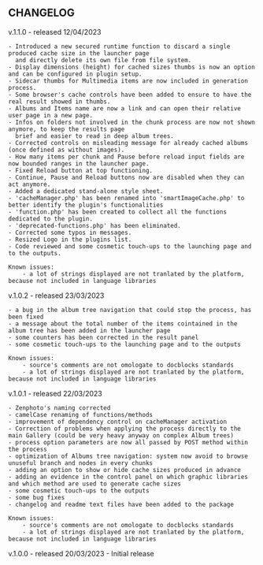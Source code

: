 CHANGELOG
--------------------------

v.1.1.0 - released 12/04/2023

	- Introduced a new secured runtime function to discard a single produced cache size in the launcher page
	  and directly delete its own file from file system.
	- Display dimensions (height) for cached sizes thumbs is now an option and can be configured in plugin setup.
	- Sidecar thumbs for Multimedia items are now included in generation process.
	- Some browser's cache controls have been added to ensure to have the real result showed in thumbs.
	- Albums and Items name are now a link and can open their relative user page in a new page.
	- Infos on folders not involved in the chunk process are now not shown anymore, to keep the results page
	  brief and easier to read in deep album trees.
	- Corrected controls on misleading message for already cached albums (once defined as without images).
	- How many items per chunk and Pause before reload input fields are now bounded ranges in the launcher page.
	- Fixed Reload button at top functioning.
	- Continue, Pause and Reload buttons now are disabled when they can act anymore.
	- Added a dedicated stand-alone style sheet.
	- 'cacheManager.php' has been renamed into 'smartImageCache.php' to better identify the plugin's functionalities
	- 'function.php' has been created to collect all the functions dedicated to the plugin.
	- 'deprecated-functions.php' has been eliminated.
	- Corrected some typos in messages.
	- Resized Logo in the plugins list.
	- Code reviewed and some cosmetic touch-ups to the launching page and to the outputs.

	Known issues:
		- a lot of strings displayed are not tranlated by the platform, because not included in language libraries

v.1.0.2 - released 23/03/2023

	- a bug in the album tree navigation that could stop the process, has been fixed
	- a message about the total number of the items cointained in the album tree has been added in the launcher page
	- some counters has been corrected in the result panel
	- some cosmetic touch-ups to the launching page and to the outputs

	Known issues:
		- source's comments are not omologate to docblocks standards
		- a lot of strings displayed are not tranlated by the platform, because not included in language libraries

v.1.0.1 - released 22/03/2023

	- Zenphoto's naming corrected
	- camelCase renaming of functions/methods
	- improvement of dependency control on cacheManager activation
	- Correction of problems when applying the process directly to the main Gallery (could be very heavy anyway on complex Album trees)
	- process option parameters are now all passed by POST method within the process
	- optimization of Albums tree navigation: system now avoid to browse unuseful branch and nodes in every chunks
	- adding an option to show or hide cache sizes produced in advance
	- adding an evidence in the control panel on which graphic libraries and which method are used to generate cache sizes
	- some cosmetic touch-ups to the outputs
	- some bug fixes
	- changelog and readme text files have been added to the package

	Known issues:
		- source's comments are not omologate to docblocks standards
		- a lot of strings displayed are not tranlated by the platform, because not included in language libraries

v.1.0.0 - released 20/03/2023
	- Initial release